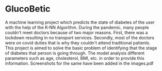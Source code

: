 # GlucoBetic

A machine learning project which predicts the state of diabetes of the user with the help of the K-NN Algorithm. During the pandemic, many people couldn't meet doctors because of two major reasons. First, there was a lockdown resulting in no transport services. Secondly, most of the doctors were on covid duties that is why they couldn't attend traditional patients. This project is aimed to solve the basic problem of identifying that the stage of diabetes that person is going through. The model analysis different parameters such as age, cholesterol, BMI, etc. in order to provide this information.
Screenshots for the same have been added in the images.pdf